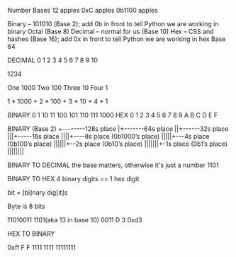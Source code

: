 Number Bases
12 apples
0xC apples
0b1100 apples

Binary – 101010 (Base 2); add 0b in front to tell Python we are working in binary
Octal (Base 8)
Decimal – normal for us (Base 10)
Hex – CSS and hashes (Base 16); add 0x in front to tell Python we are working in hex
Base 64

DECIMAL
0
1
2
3
4
5
6
7
8
9
10

1234

One 1000
Two 100
Three 10
Four 1

1 * 1000 +
2 * 100 +
3 * 10 +
4 * 1

BINARY
0
1
10
11
100
101
110
111
1000
HEX
0
1
2
3
4
5
6
7
8
9
A
B
C
D
E
F

BINARY (Base 2)
+--------128s place
|+-------64s place
||+------32s place
|||+-----16s place
||||+----8s place (0b1000’s place)
|||||+---4s place (0b100’s place)
||||||+--2s place (0b10’s place)
|||||||+-1s place (0b1’s place)
||||||||

BINARY TO DECIMAL
the base matters, otherwise it's just a number
1101


BINARY TO HEX
4 binary digits == 1 hex digit

bit = [bi]nary dig[it]s

Byte is 8 bits

11010011
1101(aka 13 in base 10) 0011
    D       3
0xd3

HEX TO BINARY

0xff
    F       F
1111 1111
11111111
